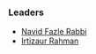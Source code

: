 ### Leaders
* [Navid Fazle Rabbi](mailto:navid.fazlerabbi@owasp.org)
* [Irtizaur Rahman](mailto:irtizaur.rahman@owasp.org)
